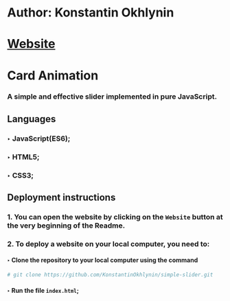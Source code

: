 # Author: Konstantin Okhlynin
# [**Website**](https://konstantinokhlynin.github.io/simple-slider/)
# Card Animation
### A simple and effective slider implemented in pure JavaScript.
## Languages
### ‣ JavaScript(ES6);
### ‣ HTML5;
### ‣ CSS3;
## Deployment instructions
### 1. You can open the website by clicking on the `Website` button at the very beginning of the Readme.
### 2. To deploy a website on your local computer, you need to:
#### ‣ Clone the repository to your local computer using the command
```bash
# git clone https://github.com/KonstantinOkhlynin/simple-slider.git
```
#### ‣ Run the file `index.html`;
